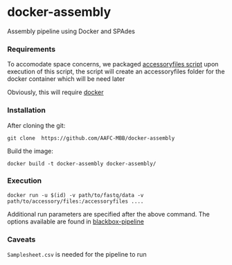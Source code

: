 # docker-assembly
Assembly pipeline using Docker and SPAdes

[parallel-ITSx]: https://github.com/AAFC-MBB/parallel_itsx
[blackbox-pipeline]: https://github.com/AAFC-MBB/blackbox-pipeline


### Requirements
To accomodate space concerns, we packaged [accessoryfiles script](accessoryfiles.sh) upon execution of this script, the 
script will create an accessoryfiles folder for the docker container which will be need later
 
Obviously, this will require [docker](http://get.docker.io) 

### Installation

After cloning the git:

```commandline
git clone  https://github.com/AAFC-MBB/docker-assembly
``` 

Build the image:

```commandline
docker build -t docker-assembly docker-assembly/
```

### Execution

```comandline
docker run -u $(id) -v path/to/fastq/data -v path/to/accessory/files:/accessoryfiles ....
```

Additional run parameters are specified after the above command. The options available are found in [blackbox-pipeline] 

### Caveats
`Samplesheet.csv` is needed for the pipeline to run